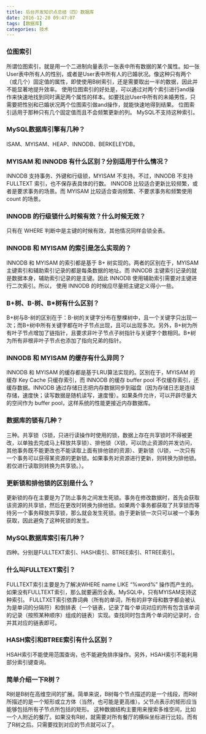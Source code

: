 ```yaml
---
title: 后台开发知识点总结（四）数据库
date: 2016-12-20 09:47:07
tags: [数据库]
categories: 技术
---
```


### 位图索引

所谓位图索引，就是用一个二进制向量表示一张表中所有数据的某个属性。如一张User表中所有人的性别，或者是User表中所有人的已婚状况。像这种只有两个（或几个）固定值的属性，即使使用B树索引，还是需要取出一半的数据，因此并不能显著地提升效率。
使用位图索引的好处是，可以通过对两个索引进行and操作来快速地找到同时满足两个属性的样本。如要找出User中所有的未婚男性，只需要把性别和已婚状况两个位图索引做and操作，就能快速地得到结果。
位图索引适用于那种只有几个固定值而且不会频繁更新的列。
MySQL不支持这种索引。



### MySQL数据库引擎有几种？

ISAM、MYISAM、HEAP、INNODB、BERKELEYDB。



### MYISAM 和 INNODB 有什么区别？分别适用于什么情况？

INNODB 支持事务、外键和行级锁，MYISAM 不支持。不过，INNODB 不支持 FULLTEXT 索引，也不保存表具体的行数。
INNODB 比较适合更新比较频繁，或者是要求事务的场景。而 MYISAM 比较适合查询频繁、不要求事务和频繁使用count 的场景。



### INNODB 的行级锁什么时候有效？什么时候无效？

只有在 WHERE 判断中是主键的时候有效，其他情况同样会锁全表。



### INNODB 和 MYISAM 的索引是怎么实现的？

INNODB 和 MYISAM 的索引都是基于 B+ 树实现的。两者的区别在于，MYISAM 主键索引和辅助索引记录的都是每条数据的地址。而 INNODB 主键索引记录的就是数据本身，辅助索引记录的是主键。因此 INNODB 使用辅助索引需要对主键进行二次索引。所以， 使用 INNODB 的时候应尽量把主键定义得小一些。



### B+树、B-树、B*树有什么区别？

B+树与B-树的区别在于：B-树的关键字分布在整棵树中，且一个关键字只出现一次；而B+树中所有关键字都在叶子节点出现，且可以出现多次。另外，B+树为所有叶子节点增加了链指针，且要求非叶子节点子树指针与关键字个数相同。B*树为所有非根非叶子节点也添加了指向兄弟的指针。



### INNODB 和 MYISAM 的缓存有什么异同？

INNODB 和 MYISAM 的缓存都是基于LRU算法实现的。区别在于，MYISAM 的缓存 Key Cache 只缓存索引，而 INNODB 的缓存 buffer pool 不仅缓存索引，还缓存数据。INNODB 通过存储日志把内存数据同步到磁盘（因为存储日志是连续存储，速度快；读写数据是随机读写，速度慢）。如果条件允许，可以开辟尽量大的空间作为 buffer pool，这样系统的性能更接近内存数据库。



### 数据库的锁有几种？

三种。共享锁（S锁，只进行读操作时使用的锁，数据上存在共享锁时不得被更改，以单独去完成马上释放共享锁）、排他锁（X锁，可以防止资源的并发访问，其他事务既不能更改也不能读取上面有排他锁的资源）、更新锁（U锁，一次只有一个事务可以获得某资源的更新锁。如果事务对资源进行更新，则转换为排他锁。若仅进行读取则转换为共享锁。）。



### 更新锁和排他锁的区别是什么？

更新锁的存在主要是为了防止事务之间发生死锁。事务在修改数据时，首先会获取该资源的共享锁，然后在更改时转换为排他锁。如果两个事务都获取了共享锁而等待另一个事务释放共享锁，那么就会发生死锁。由于更新锁一次只可以被一个事务获取，因此避免了这种死锁的发生。



### MySQL数据库索引有几种？

四种。分别是FULLTEXT索引、HASH索引、BTREE索引、RTREE索引。



### 什么叫FULLTEXT索引？

FULLTEXT索引主要是为了解决WHERE name LIKE “%word%” 操作而产生的。如果没有FULLTEXT索引，那么就要遍历全表。MySQL中，只有MYISAM支持这种索引。
FULLTXET索引依靠词典（所有的单词，所有的非字母和数字都会被认为是单词的分隔符）和倒排表（一个链表，记录了每个单词对应的所有包含该单词的记录（按照某种顺序）组成的链表）实现。查找同时包含两个单词的记录时，合并其对应的链表即可。



### HASH索引和BTREE索引有什么区别？

HSAH索引不能使用范围查询，也不能避免排序操作。另外，HSAH索引不能利用部分索引键查询。



### 简单介绍一下R树？

R树是B树在高维空间的扩展。简单来说，B树每个节点描述的是一个线段，而R树所描述的是一个矩形或立方体（当然，也可能是更高维）。父节点表示的矩形应当能够包括所有子节点所包括的矩形。
这种数据结构主要用来搜索多维空间，比如一个人附近的餐厅。如果没有R树，就需要对所有餐厅的横纵坐标进行比较。而有了R树之后。只需要找到对应的节点就可以了。

